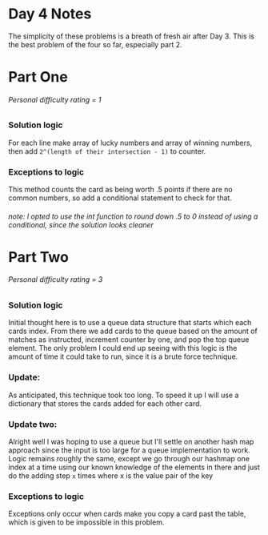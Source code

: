 # Day 4 Notes
The simplicity of these problems is a breath of fresh air after Day 3. This is the best problem of the four so far, especially part 2.

# Part One
###### Personal difficulty rating = 1

### Solution logic
For each line make array of lucky numbers and array of winning numbers, then add ```2^(length of their intersection - 1)``` to counter.

### Exceptions to logic
This method counts the card as being worth .5 points if there are no common numbers, so add a conditional statement to check for that.  
###### note: I opted to use the int function to round down .5 to 0 instead of using a conditional, since the solution looks cleaner

# Part Two
###### Personal difficulty rating = 3

### Solution logic
Initial thought here is to use a queue data structure that starts which each cards index. From there we add cards to the queue based on the amount of matches as instructed, increment counter by one, and pop the top queue element. The only problem I could end up seeing with this logic is the amount of time it could take to run, since it is a brute force technique.  

### Update:  
As anticipated, this technique took too long. To speed it up I will use a dictionary that stores the cards added for each other card.  

### Update two:  
Alright well I was hoping to use a queue but I'll settle on another hash map approach since the input is too large for a queue implementation to work. Logic remains roughly the same, except we go through our hashmap one index at a time using our known knowledge of the elements in there and just do the adding step ```x``` times where x is the value pair of the key

### Exceptions to logic
Exceptions only occur when cards make you copy a card past the table, which is given to be impossible in this problem.
